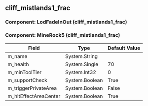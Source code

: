 ## cliff_mistlands1_frac

### Component: LodFadeInOut (cliff_mistlands1_frac)

### Component: MineRock5 (cliff_mistlands1_frac)

|Field|Type|Default Value|
|-----|----|-------------|
|m_name|System.String||
|m_health|System.Single|70|
|m_minToolTier|System.Int32|0|
|m_supportCheck|System.Boolean|True|
|m_triggerPrivateArea|System.Boolean|False|
|m_hitEffectAreaCenter|System.Boolean|True|

